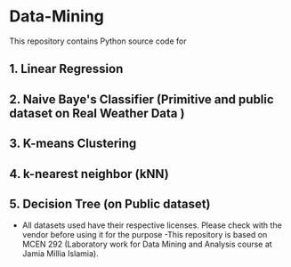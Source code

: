 # Data-Mining

This repository contains Python source code for 

## 1. Linear Regression
## 2. Naive Baye's Classifier (Primitive and public dataset on Real Weather Data )
## 3. K-means Clustering
## 4. k-nearest neighbor (kNN)
## 5. Decision Tree (on Public dataset)



- All datasets used have their respective licenses. Please check with the vendor before using it for the purpose
-This repository is based on MCEN 292 (Laboratory work for Data Mining and Analysis course at Jamia Millia Islamia).

